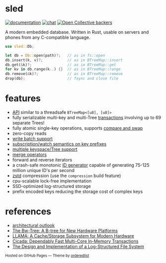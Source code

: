 # sled

[![documentation](https://docs.rs/sled/badge.svg)](https://docs.rs/sled)
[![chat](https://img.shields.io/discord/509773073294295082.svg?logo=discord)](https://discord.gg/Z6VsXds)
[![Open Collective backers](https://img.shields.io/opencollective/backers/sled)](https://opencollective.com/sled)

A modern embedded database. Written in Rust, usable on servers and phones from any C-compatible language.

```rust
use sled::Db;

let db = Db::open(path)?;   // as in fs::open
db.insert(k, v)?;           // as in BTreeMap::insert
db.get(&k)?;                // as in BTreeMap::get
for kv in db.range(k..) {}  // as in BTreeMap::range
db.remove(&k)?;             // as in BTreeMap::remove
drop(db);                   // fsync and close file
```

# features

* [API](https://docs.rs/sled) similar to a threadsafe `BTreeMap<[u8], [u8]>`
* fully serializable multi-key and multi-Tree [transactions](https://docs.rs/sled/latest/sled/struct.Tree.html#method.transaction) involving up to 69 separate Trees!
* fully atomic single-key operations, supports [compare and swap](https://docs.rs/sled/latest/sled/struct.Tree.html#method.compare_and_swap)
* zero-copy reads
* [write batch support](https://docs.rs/sled/latest/sled/struct.Tree.html#method.apply_batch)
* [subscription/watch semantics on key prefixes](https://github.com/spacejam/sled/wiki/reactive-semantics)
* [multiple keyspace/Tree support](https://docs.rs/sled/latest/sled/struct.Db.html#method.open_tree)
* [merge operators](https://github.com/spacejam/sled/wiki/merge-operators)
* forward and reverse iterators
* a crash-safe monotonic [ID generator](https://docs.rs/sled/latest/sled/struct.Db.html#method.generate_id) capable of generating 75-125 million unique ID's per second
* [zstd](https://github.com/facebook/zstd) compression (use the `compression` build feature)
* cpu-scalable lock-free implementation
* SSD-optimized log-structured storage
* prefix encoded keys reducing the storage cost of complex keys


# references

* [architectural outlook](https://github.com/spacejam/sled/wiki/sled-architectural-outlook)
* [The Bw-Tree: A B-tree for New Hardware Platforms](https://www.microsoft.com/en-us/research/wp-content/uploads/2016/02/bw-tree-icde2013-final.pdf)
* [LLAMA: A Cache/Storage Subsystem for Modern Hardware](https://www.microsoft.com/en-us/research/wp-content/uploads/2016/02/llama-vldb2013.pdf)
* [Cicada: Dependably Fast Multi-Core In-Memory Transactions](http://15721.courses.cs.cmu.edu/spring2018/papers/06-mvcc2/lim-sigmod2017.pdf)
* [The Design and Implementation of a Log-Structured File System](https://people.eecs.berkeley.edu/~brewer/cs262/LFS.pdf)

<p><small>Hosted on GitHub Pages &mdash; Theme by <a href="https://github.com/orderedlist">orderedlist</a></small></p>
